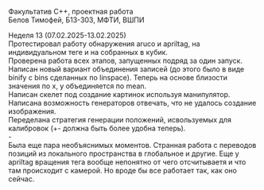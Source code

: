 Факультатив C++, проектная работа \
Белов Тимофей, Б13-303, МФТИ, ВШПИ

Неделя 13 (07.02.2025-13.02.2025) \
Протестировал работу обнаружения aruco и apriltag, на индивидуальном теге и на собранных в кубик.\
Проверена работа всех этапов, запущенных подряд за один запуск. \
Написан новый вариант объединения записей (до этого было в виде binify с bins сделанных по linspace). Теперь на основе близости значения по x, y объединяется по mean. \
Написан скелет под создание картинок используя манипулятор. Написана возможность генераторов отвечать, что не удалось создание изображения. \
Переделана стратегия генерации положений, исвользуемых для калибровок (+- должна быть более удобна теперь). \
-\
Была еще пара необъяснимых моментов. Странная работа с переводов позиций из локального пространства в глобальное и другие. Еще у apriltag вращения тега вообще непонятно от чего отсчитываетя и что там происходит с камерой. Но вроде бы все работает так, как оно сейчас.